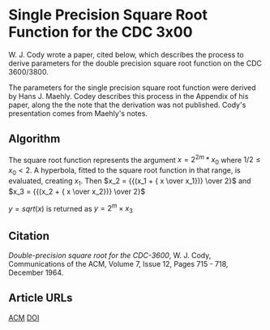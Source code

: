 # Single Precision Square Root Function for the CDC 3x00

W. J. Cody wrote a paper, cited below, which describes the process to derive parameters for the double precision square root function on the CDC 3600/3800.

The parameters for the single precision square root function were derived by Hans J. Maehly. Codey describes this process in the Appendix of his paper, along the the note that the derivation was not published. Cody's presentation comes from Maehly's notes.

## Algorithm

The square root function represents the argument $x = 2^{2m} * x_0$ where $1/2 \leq x_0 \lt 2$. A hyperbola, fitted to the square root function in that range, is evaluated, creating $x_1$.
Then $x_2 = {{(x_1 + { x  \over x_1})} \over 2}$ and $x_3 = {{(x_2 + { x  \over x_2})} \over 2}$

$y = sqrt(x)$ is returned as $y = 2^m \times x_3$

## Citation

_Double-precision square root for the CDC-3600_, W. J. Cody, Communications of the ACM, Volume 7, Issue 12, Pages 715 - 718, December 1964.

## Article URLs

[ACM](https://dl.acm.org/doi/abs/10.1145/355588.365122)
[DOI](https://doi.org/10.1145/355588.365122)
